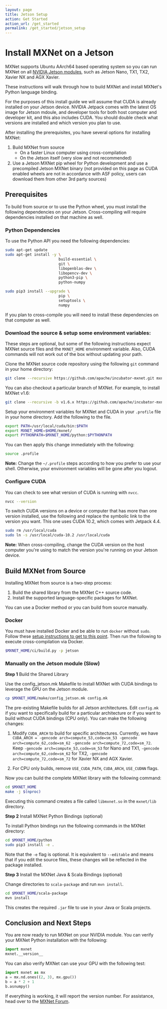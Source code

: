 ```yaml
---
layout: page
title: Jetson Setup
action: Get Started
action_url: /get_started
permalink: /get_started/jetson_setup
---
```

<!--- Licensed to the Apache Software Foundation (ASF) under one -->
<!--- or more contributor license agreements.  See the NOTICE file -->
<!--- distributed with this work for additional information -->
<!--- regarding copyright ownership.  The ASF licenses this file -->
<!--- to you under the Apache License, Version 2.0 (the -->
<!--- "License"); you may not use this file except in compliance -->
<!--- with the License.  You may obtain a copy of the License at -->

<!---   http://www.apache.org/licenses/LICENSE-2.0 -->

<!--- Unless required by applicable law or agreed to in writing, -->
<!--- software distributed under the License is distributed on an -->
<!--- "AS IS" BASIS, WITHOUT WARRANTIES OR CONDITIONS OF ANY -->
<!--- KIND, either express or implied.  See the License for the -->
<!--- specific language governing permissions and limitations -->
<!--- under the License. -->


# Install MXNet on a Jetson

MXNet supports Ubuntu AArch64 based operating system so you can run MXNet on all [NVIDIA Jetson modules](https://www.nvidia.com/en-us/autonomous-machines/embedded-systems/), such as Jetson Nano, TX1, TX2, Xavier NX and AGX Xavier.

These instructions will walk through how to build MXNet and install MXNet's Python language binding.

For the purposes of this install guide we will assume that CUDA is already installed on your Jetson device. NVIDIA Jetpack comes with the latest OS image for Jetson mdoule, and developer tools for both host computer and developer kit, and this also includes CUDA. You should double check what versions are installed and which version you plan to use.

After installing the prerequisites, you have several options for installing MXNet:
1. Build MXNet from source
   * On a faster Linux computer using cross-compilation
   * On the Jetson itself (very slow and not recommended)
2. Use a Jetson MXNet pip wheel for Python development and use a precompiled Jetson MXNet binary (not provided on this page as CUDA enabled wheels are not in accordance with ASF policy, users can download them from other 3rd party sources)

## Prerequisites
To build from source or to use the Python wheel, you must install the following dependencies on your Jetson.
Cross-compiling will require dependencies installed on that machine as well.

### Python Dependencies

To use the Python API you need the following dependencies:

```bash
sudo apt-get update
sudo apt-get install -y \
                        build-essential \
                        git \
                        libopenblas-dev \
                        libopencv-dev \
                        python3-pip \
                        python-numpy

sudo pip3 install --upgrade \
                        pip \
                        setuptools \
                        numpy
```

If you plan to cross-compile you will need to install these dependencies on that computer as well.

### Download the source & setup some environment variables:

These steps are optional, but some of the following instructions expect MXNet source files and the `MXNET_HOME` environment variable. Also, CUDA commands will not work out of the box without updating your path.

Clone the MXNet source code repository using the following `git` command in your home directory:

```bash
git clone --recursive https://github.com/apache/incubator-mxnet.git mxnet
```

You can also checkout a particular branch of MXNet. For example, to install MXNet v1.6:
```bash
git clone --recursive -b v1.6.x https://github.com/apache/incubator-mxnet.git mxnet
```

Setup your environment variables for MXNet and CUDA in your `.profile` file in your home directory.
Add the following to the file.

```bash
export PATH=/usr/local/cuda/bin:$PATH
export MXNET_HOME=$HOME/mxnet/
export PYTHONPATH=$MXNET_HOME/python:$PYTHONPATH
```

You can then apply this change immediately with the following:
```bash
source .profile
```

**Note:** Change the `~/.profile` steps according to how you prefer to use your shell. Otherwise, your environment variables will be gone after you logout.

### Configure CUDA

You can check to see what version of CUDA is running with `nvcc`.

```bash
nvcc --version
```

To switch CUDA versions on a device or computer that has more than one version installed, use the following and replace the symbolic link to the version you want. This one uses CUDA 10.2, which comes with Jetpack 4.4.

```bash
sudo rm /usr/local/cuda
sudo ln -s /usr/local/cuda-10.2 /usr/local/cuda
```

**Note:** When cross-compiling, change the CUDA version on the host computer you're using to match the version you're running on your Jetson device.


## Build MXNet from Source

Installing MXNet from source is a two-step process:

1. Build the shared library from the MXNet C++ source code.
2. Install the supported language-specific packages for MXNet.

You can use a Docker method or you can build from source manually.

### Docker

You must have installed Docker and be able to run `docker` without `sudo`.
Follow these [setup instructions to get to this point](https://docs.docker.com/install/linux/#manage-docker-as-a-non-root-user).
Then run the following to execute cross-compilation via Docker.

```bash
$MXNET_HOME/ci/build.py -p jetson
```

### Manually on the Jetson module (Slow)

**Step 1** Build the Shared Library

Use the config_jetson.mk Makefile to install MXNet with CUDA bindings to leverage the GPU on the Jetson module.

```bash
cp $MXNET_HOME/make/config_jetson.mk config.mk
```

The pre-existing Makefile builds for all Jetson architectures. Edit `config.mk` if you want to specifically build for a particular architecture or if you want to build without CUDA bindings (CPU only). You can make the following changes:

1. Modify `CUDA_ARCH` to build for specific architectures. Currently, we have `CUDA_ARCH = -gencode arch=compute_53,code=sm_53 -gencode arch=compute_62,code=sm_62 -gencode arch=compute_72,code=sm_72`. Keep `-gencode arch=compute_53,code=sm_53` for Nano and TX1, `-gencode arch=compute_62,code=sm_62` for TX2, `-gencode arch=compute_72,code=sm_72` for Xavier NX and AGX Xavier.

2. For CPU only builds, remove `USE_CUDA_PATH`, `CUDA_ARCH`, `USE_CUDNN` flags.

Now you can build the complete MXNet library with the following command:

```bash
cd $MXNET_HOME
make -j $(nproc)
```

Executing this command creates a file called `libmxnet.so` in the `mxnet/lib` directory.

**Step 2** Install MXNet Python Bindings (optional)

To install Python bindings run the following commands in the MXNet directory:

```bash
cd $MXNET_HOME/python
sudo pip3 install -e .
```

Note that the `-e` flag is optional. It is equivalent to `--editable` and means that if you edit the source files, these changes will be reflected in the package installed.

**Step 3** Install the MXNet Java & Scala Bindings (optional)

Change directories to `scala-package` and run `mvn install`.

```bash
cd $MXNET_HOME/scala-package
mvn install
```

This creates the required `.jar` file to use in your Java or Scala projects.

## Conclusion and Next Steps

You are now ready to run MXNet on your NVIDIA module.
You can verify your MXNet Python installation with the following:

```python
import mxnet
mxnet.__version__
```

You can also verify MXNet can use your GPU with the following test:

```python
import mxnet as mx
a = mx.nd.ones((2, 3), mx.gpu())
b = a * 2 + 1
b.asnumpy()
```

If everything is working, it will report the version number.
For assistance, head over to the [MXNet Forum](https://discuss.mxnet.io/).
